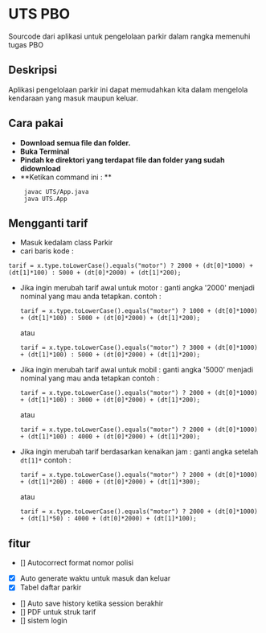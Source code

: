 # UTS PBO
Sourcode dari aplikasi untuk pengelolaan parkir dalam rangka memenuhi tugas PBO

## Deskripsi 
Aplikasi pengelolaan parkir ini dapat memudahkan kita dalam mengelola kendaraan yang masuk maupun keluar.

## Cara pakai
- **Download semua file dan folder.**
- **Buka Terminal**
- **Pindah ke direktori yang terdapat file dan folder yang sudah didownload**
- **Ketikan command ini : **
  ```
   javac UTS/App.java
   java UTS.App
  ```
  
## Mengganti tarif
- Masuk kedalam class Parkir
- cari baris kode :
``` 
tarif = x.type.toLowerCase().equals("motor") ? 2000 + (dt[0]*1000) + (dt[1]*100) : 5000 + (dt[0]*2000) + (dt[1]*200); 
```
  - Jika ingin merubah tarif awal untuk motor : ganti angka '2000' menjadi nominal yang mau anda tetapkan.
    contoh :
    ``` 
    tarif = x.type.toLowerCase().equals("motor") ? 1000 + (dt[0]*1000) + (dt[1]*100) : 5000 + (dt[0]*2000) + (dt[1]*200); 
    ```
    atau
    ``` 
    tarif = x.type.toLowerCase().equals("motor") ? 3000 + (dt[0]*1000) + (dt[1]*100) : 5000 + (dt[0]*2000) + (dt[1]*200); 
    ```
    
  - Jika ingin merubah tarif awal untuk mobil : ganti angka '5000' menjadi nominal yang mau anda tetapkan
    contoh :
    ``` 
    tarif = x.type.toLowerCase().equals("motor") ? 2000 + (dt[0]*1000) + (dt[1]*100) : 3000 + (dt[0]*2000) + (dt[1]*200); 
    ```
    atau
    ``` 
    tarif = x.type.toLowerCase().equals("motor") ? 2000 + (dt[0]*1000) + (dt[1]*100) : 4000 + (dt[0]*2000) + (dt[1]*200); 
    ```

  - Jika ingin merubah tarif berdasarkan kenaikan jam : ganti angka setelah ```dt[1]*```
    contoh :
    ``` 
    tarif = x.type.toLowerCase().equals("motor") ? 2000 + (dt[0]*1000) + (dt[1]*200) : 4000 + (dt[0]*2000) + (dt[1]*300); 
    ```
    atau
    ``` 
    tarif = x.type.toLowerCase().equals("motor") ? 2000 + (dt[0]*1000) + (dt[1]*50) : 4000 + (dt[0]*2000) + (dt[1]*100); 
    ```

## fitur
- [] Autocorrect format nomor polisi
- [x] Auto generate waktu untuk masuk dan keluar
- [x] Tabel daftar parkir
- [] Auto save history ketika session berakhir
- [] PDF untuk struk tarif
- [] sistem login
